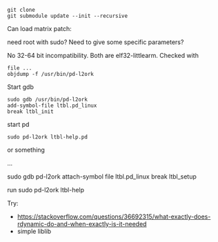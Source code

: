     git clone
    git submodule update --init --recursive


Can load matrix patch:

need root with sudo? Need to give some specific parameters?

No 32-64 bit incompatibility. Both are elf32-littlearm. Checked with

    file ...
    objdump -f /usr/bin/pd-l2ork


Start gdb

	sudo gdb /usr/bin/pd-l2ork
	add-symbol-file ltbl.pd_linux
	break ltbl_init

start pd

	sudo pd-l2ork ltbl-help.pd




or something

...

sudo gdb pd-l2ork
attach-symbol file ltbl.pd_linux
break ltbl_setup

run sudo pd-l2ork ltbl-help 


Try:

- https://stackoverflow.com/questions/36692315/what-exactly-does-rdynamic-do-and-when-exactly-is-it-needed
- simple liblib
